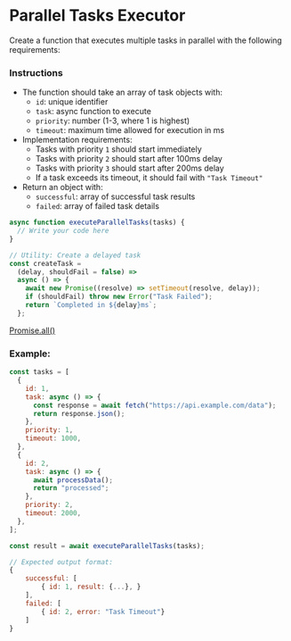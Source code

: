 # Parallel Tasks Executor

Create a function that executes multiple tasks in parallel with the following requirements:

### Instructions

- The function should take an array of task objects with:
  - `id`: unique identifier
  - `task`: async function to execute
  - `priority`: number (1-3, where 1 is highest)
  - `timeout`: maximum time allowed for execution in ms
- Implementation requirements:
  - Tasks with priority `1` should start immediately
  - Tasks with priority `2` should start after 100ms delay
  - Tasks with priority `3` should start after 200ms delay
  - If a task exceeds its timeout, it should fail with `"Task Timeout"`
- Return an object with:
  - `successful`: array of successful task results
  - `failed`: array of failed task details

```js
async function executeParallelTasks(tasks) {
  // Write your code here
}

// Utility: Create a delayed task
const createTask =
  (delay, shouldFail = false) =>
  async () => {
    await new Promise((resolve) => setTimeout(resolve, delay));
    if (shouldFail) throw new Error("Task Failed");
    return `Completed in ${delay}ms`;
  };
```

[Promise.all()](https://developer.mozilla.org/ru/docs/Web/JavaScript/Reference/Global_Objects/Promise/all)

### Example:

```js
const tasks = [
  {
    id: 1,
    task: async () => {
      const response = await fetch("https://api.example.com/data");
      return response.json();
    },
    priority: 1,
    timeout: 1000,
  },
  {
    id: 2,
    task: async () => {
      await processData();
      return "processed";
    },
    priority: 2,
    timeout: 2000,
  },
];

const result = await executeParallelTasks(tasks);

// Expected output format:
{
    successful: [
        { id: 1, result: {...}, }
    ],
    failed: [
        { id: 2, error: "Task Timeout"}
    ]
}
```
